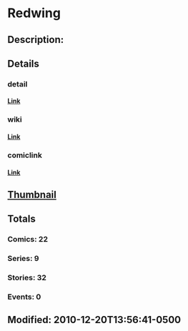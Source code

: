 # Redwing
## Description: 
## Details
### detail
#### [Link](http://marvel.com/characters/1906/redwing?utm_campaign=apiRef&utm_source=225578a89fc76f3d20fbffda5d17a88d)
### wiki
#### [Link](http://marvel.com/universe/Redwing?utm_campaign=apiRef&utm_source=225578a89fc76f3d20fbffda5d17a88d)
### comiclink
#### [Link](http://marvel.com/comics/characters/1011390/redwing?utm_campaign=apiRef&utm_source=225578a89fc76f3d20fbffda5d17a88d)
## [Thumbnail](http://i.annihil.us/u/prod/marvel/i/mg/6/70/4ce5a7383561c.jpg)
## Totals
### Comics: 22
### Series: 9
### Stories: 32
### Events: 0
## Modified: 2010-12-20T13:56:41-0500